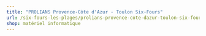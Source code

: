 ```yaml
---
title: "PROLIANS Provence-Côte d'Azur - Toulon Six-Fours"
url: /six-fours-les-plages/prolians-provence-cote-dazur-toulon-six-fours/
shop: matériel informatique
---
```

